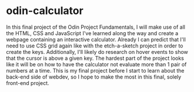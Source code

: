 # odin-calculator

In this final project of the Odin Project Fundamentals, I will make use of all the HTML, CSS and JavaScript I've learned along the way and create a webpage containing an interactive calculator. Already I can predict that I'll need to use CSS grid again like with the etch-a-sketch project in order to create the keys. Additionally, I'll likely do research on hover events to show that the cursor is above a given key. The hardest part of the project looks like it will be on how to have the calculator not evaluate more than 1 pair of numbers at a time. This is my final project before I start to learn about the back-end side of webdev, so I hope to make the most in this final, solely front-end project.   